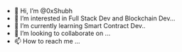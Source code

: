- 👋 Hi, I’m @0xShubh
- 👀 I’m interested in Full Stack Dev and Blockchain Dev...
- 🌱 I’m currently learning Smart Contract Dev..
- 💞️ I’m looking to collaborate on ...
- 📫 How to reach me ...

<!---
0xShubh/0xShubh is a ✨ special ✨ repository because its `README.md` (this file) appears on your GitHub profile.
You can click the Preview link to take a look at your changes.
--->
